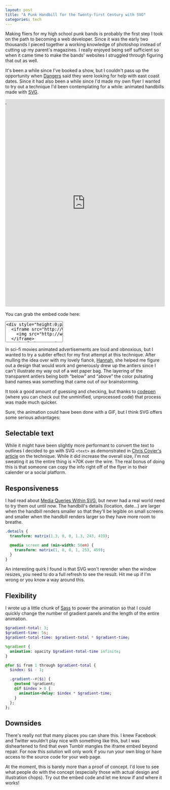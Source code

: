 ```yaml
---
layout: post
title: "A Punk Handbill for the Twenty-first Century with SVG"
categories: tech
---
```


Making fliers for my high school punk bands is probably the first step I took on the path to becoming a web developer. Since it was the early two thousands I pieced together a working knowledge of photoshop instead of cutting up my parent's magazines. I really enjoyed being self sufficient so when it came time to make the bands' websites I struggled through figuring that out as well.

It's been a while since I've booked a show, but I couldn't pass up the opportunity when [Dangers](http://wearedangers.com) said they were looking for help with east coast dates. Since it had also been a while since I'd made my own flyer I wanted to try out a technique I'd been contemplating for a while: animated handbills made with [SVG](http://en.wikipedia.org/wiki/Scalable_Vector_Graphics).

<div style="height:0;padding-bottom:130%;position:relative;overflow:hidden">
  <iframe src="http://welchcanavan.com/dngrs-grf/" frameBorder="0" style="position:absolute;height:100%;left:0;top:0;width:100%">
    <img src="http://welchcanavan.com/dngrs-grf/2014-08-09-dngrs-grf.jpg">
  </iframe>
  <a href="http://xiw.cx/dngrs-grf" style="position:absolute;height:45%;left:0;top:0;width:100%">&nbsp;</a>
</div>

You can grab the embed code here:

<textarea style="resize:none" rows="4" onclick="this.focus();this.select()" wrap="off" readonly="readonly"><div style="height:0;padding-bottom:130%;position:relative;overflow:hidden">
  <iframe src="http://welchcanavan.com/dngrs-grf/" frameBorder="0" style="position:absolute;height:100%;left:0;top:0;width:100%">
    <img src="http://welchcanavan.com/dngrs-grf/2014-08-09-dngrs-grf.jpg">
  </iframe>
  <a href="http://xiw.cx/dngrs-grf" style="position:absolute;height:45%;left:0;top:0;width:100%">&nbsp;</a>
</div></textarea>

In sci-fi movies animated advertisements are loud and obnoxious, but I wanted to try a subtler effect for my first attempt at this technique. After mulling the idea over with my lovely fianc&#232;, [Hannah](https://twitter.com/hannahxrene), she helped me figure out a design that would work and generously drew up the antlers since I can't illustrate my way out of a wet paper bag. The layering of the transparent antlers being both &#8220;below&#8221; and &#8220;above&#8221; the color pulsating band names was something that came out of our brainstorming.

It took a good amount of guessing and checking, but thanks to [codepen](http://codepen.io/xiwcx/pen/pEgHD?editors=110) (where you can check out the unminified, unprocessed code) that process was made much quicker.

Sure, the animation could have been done with a GIF, but I think SVG offers some serious advantages:

## Selectable text

While it might have been slightly more performant to convert the text to outlines I decided to go with SVG `<text>` as demonstrated in [Chris Coyier's article](http://css-tricks.com/svg-text-typographic-designs/) on the technique. While it did increase the overall size, I'm not sweating it as the entire thing is &#8776;70K over the wire. The real bonus of doing this is that someone can copy the info right off of the flyer in to their calender or a social platform.

## Responsiveness

I had read about [Media Queries Within SVG](http://timkadlec.com/2013/04/media-queries-within-svg/), but never had a real world need to try them out until now. The handbill's details (location, date...) are larger when the handbill renders smaller so that they'll be legible on small screens and smaller when the handbill renders larger so they have more room to breathe.

```sass
.details {
  transform: matrix(1.3, 0, 0, 1.3, 243, 419);

  @media screen and (min-width: 50em) {
    transform: matrix(1, 0, 0, 1, 253, 459);
  }
}
```

An interesting quirk I found is that SVG won't rerender when the window resizes, you need to do a full refresh to see the result. Hit me up if I'm wrong or you know a way around this.

## Flexibility

I wrote up a little chunk of [Sass](http://sass-lang.com/) to power the animation so that I could quickly change the number of gradient panels and the length of the entire animation.

```sass
$gradient-total: 3;
$gradient-time: 5s;
$gradient-total-time: $gradient-total * $gradient-time;

%gradient {
  animation: opacity $gradient-total-time infinite;
}

@for $i from 1 through $gradient-total {
  $index: $i - 1;

  .gradient--#{$i} {
    @extend %gradient;
    @if $index > 0 {
      animation-delay: $index * $gradient-time;
    }
  };
};
```

## Downsides

There's really not that many places you can share this. I knew Facebook and Twitter wouldn't play nice with something like this, but I was disheartened to find that even Tumblr mangles the iframe embed beyond repair. For now this solution will only work if you run your own blog or have access to the source code for your web page.

At the moment, this is barely more than a proof of concept. I'd love to see what people do with the concept (especially those with actual design and illustration chops). Try out the embed code and let me know if and where it works!
